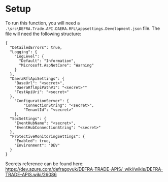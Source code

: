 # Setup

To run this function, you will need a `.\src\DEFRA.Trade.API.DAERA.RFL\appsettings.Development.json` file. The file will need the following structure:

```jsonc 
{
  "DetailedErrors": true,
  "Logging": {
    "LogLevel": {
      "Default": "Information",
      "Microsoft.AspNetCore": "Warning"
    }
  },
  "DaeraRflApiSettings": {
    "BaseUrl": "<secret>",
    "DaeraRflApiPathV1": "<secret>""
    "TestApiUri": "<secret>"
  },
    "ConfigurationServer": {
        "ConnectionString": "<secret>",
        "TenantId": "<secret>"
    },
  "SocSettings": {
    "EventHubName": "<secret>",
    "EventHubConnectionString": "<secret>"
  },
  "ProtectiveMonitoringSettings": {
    "Enabled": true,
    "Environment": "DEV"
  }
}
```

Secrets reference can be found here: https://dev.azure.com/defragovuk/DEFRA-TRADE-APIS/_wiki/wikis/DEFRA-TRADE-APIS.wiki/26086
